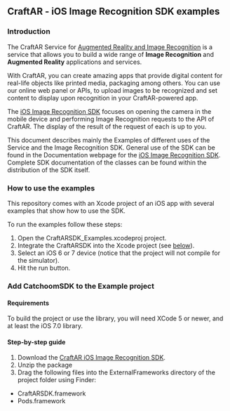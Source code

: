 ## CraftAR - iOS Image Recognition SDK examples

### Introduction

The CraftAR Service for [Augmented Reality and Image Recognition](http://catchoom.com/product/craftar/augmented-reality-and-image-recognition/) is a  service
that allows you to build a wide range of __Image Recognition__ and __Augmented Reality__ applications
and services.

With CraftAR, you can create amazing apps that provide digital content
for real-life objects like printed media, packaging among others. You
can use our online web panel or APIs, to upload images to be recognized and set
content to display upon recognition in your CraftAR-powered app.

The [iOS Image Recognition SDK](http://catchoom.com/documentation/sdk/image-recognition/ios-image-recognition-sdk/) focuses on opening the camera in the mobile device and performing
Image Recognition requests to the API of CraftAR. The display of the result of the request
of each is up to you.

This document describes mainly the Examples of different uses of the Service and the Image Recognition SDK.
General use of the SDK can be found in the Documentation webpage for the [iOS Image Recognition SDK](http://catchoom.com/documentation/sdk/image-recognition/ios-image-recognition-sdk/). Complete SDK documentation of the classes can be found within the distribution of the SDK itself.


### How to use the examples

This repository comes with an Xcode project of an iOS app with several
examples that show how to use the SDK.

To run the examples follow these steps:
 1.  Open the CraftARSDK_Examples.xcodeproj project.
 2.  Integrate the CraftARSDK into the Xcode project (see [below](#step-by-step-guide)).
 3.  Select an iOS 6 or 7 device (notice that the project will not
     compile for the simulator).
 4.  Hit the run button.

### Add CatchoomSDK to the Example project

#### Requirements

To build the project or use the library, you will need XCode 5 or newer,
and at least the iOS 7.0 library.

#### Step-by-step guide
1.  Download the [CraftAR iOS Image Recognition SDK](http://catchoom.com/product/craftar/augmented-reality-and-image-recognition-sdk/#download-mobile-sdk).
2.  Unzip the package
3.  Drag the following files into the ExternalFrameworks directory of the project folder using Finder:
 * CraftARSDK.framework
 * Pods.framework
